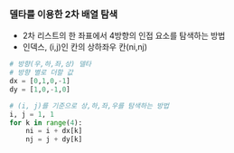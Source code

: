 ### 델타를 이용한 2차 배열 탐색
- 2차 리스트의 한 좌표에서 4방향의 인접 요소를 탐색하는 방법
- 인덱스, (i,j)인 칸의 상하좌우 칸(ni,nj)
```python
# 방향(우,하,좌,상) 델타
# 방향 별로 더할 값
dx = [0,1,0,-1]
dy = [1,0,-1,0]

# (i, j)를 기준으로 상,하,좌,우를 탐색하는 방법
i, j = 1, 1
for k in range(4):
    ni = i + dx[k]
    nj = j + dy[k]
```